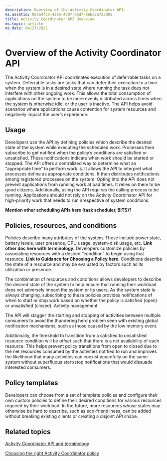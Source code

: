```yaml
---
description: Overview of the Activity Coordinator API.
ms.assetid: 05aa4f50-4365-4707-bed7-8eba2a723d93
title: Activity Coordinator API Overview
ms.topic: article
ms.date: 04/27/2022
---
```


# Overview of the Activity Coordinator API

The Activity Coordinator API coordinates execution of deferrable tasks on a system. Deferrable tasks are tasks that can defer their execution to a time when the system is in a desired state where running the task does not interfere with other ongoing work. This allows the total consumption of applications on the system to be more evenly distributed across times when the system is otherwise idle, or the user is inactive. The API helps avoid scenarios where applications cause contention for system resources and negatively impact the user’s experience.

## Usage

Developers use the API by defining policies which describe the desired state of the system while executing the scheduled work. Processes then subscribe to get notified when the policy’s conditions are satisfied or unsatisfied. These notifications indicate when work should be started or stopped. The API offers a centralized way to determine what an “appropriate time” to perform work is. It allows the API to interpret what processes define as appropriate conditions. It then distributes notifications among registered processes on the system.
Opting into the API does not prevent applications from running work at bad times. It relies on them to be good citizens. Additionally, using the API requires the calling process to be running. Applications should not rely on the Activity Coordinator API for high-priority work that needs to run irrespective of system conditions.

**Mention other scheduling APIs here (task scheduler, BITS)?**

## Policies, resources, and conditions

Policies describe many attributes of the system. These include power state, battery levels, user presence, CPU usage, system-disk usage, etc. **Link other doc here with terminology.** Developers customize policies by associating resources with a desired “condition” to begin using that resource. **Link to Guidance for Choosing a Policy here.** Conditions describe the state of a resource and may be evaluated by factors such as its utilization or presence.

The combination of resources and conditions allows developers to describe the desired state of the system to help ensure that running their workload does not adversely impact the system or its users. As the system state is always changing, subscribing to these policies provides notifications of when to start or stop work based on whether the policy is satisfied (open) or unsatisfied (closed).
Activity management

The API will stagger the starting and stopping of activities between multiple consumers to avoid the thundering herd problem seen with existing global notification mechanisms, such as those caused by the low memory event.

Additionally, the threshold to transition from a satisfied to unsatisfied resource condition will be offset such that there is a net availability of each resource. This helps prevent policy transitions from open to closed due to the net resources consumed by the activities notified to run and improves the likelihood that many activities can coexist peacefully on the same system without superfluous start/stop notifications that would dissuade interested consumers.

## Policy templates

Developers can choose from a set of template policies and configure their own custom policies to define their desired conditions for various resources required by their workload. In the future, more resources whose states may otherwise be hard to describe, such as eco-friendliness, can be added without breaking existing clients or creating a disjoint API shape.

## Related topics

[Activity Coordinator API and terminology](activity-coordinator-api-and-terminology.md)

[Choosing the right Activity Coordinator policy](choosing-the-right-activity-coordinator-policy.md)
